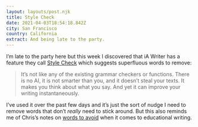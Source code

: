 ```yaml
---
layout: layouts/post.njk
title: Style Check
date: 2021-04-03T18:54:18.842Z
city: San Francisco
country: California
extract: And being late to the party.
---
```


I’m late to the party here but this week I discovered that iA Writer has a feature they call [Style Check](https://ia.net/writer/blog/introducing-style-check) which suggests superfluous words to remove:

> It’s not like any of the existing grammar checkers or functions. There is no AI, it is not smarter than you, and it doesn’t steal your texts. It makes you think about what you say. And yet it can improve your writing instantaneously.

I’ve used it over the past few days and it’s just the sort of nudge I need to remove words that don’t _really_ need to stick around. But this also reminds me of Chris’s notes on [words to avoid](https://css-tricks.com/words-avoid-educational-writing/) when it comes to educational writing.
